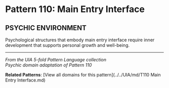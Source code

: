 # Pattern 110: Main Entry Interface

## PSYCHIC ENVIRONMENT

Psychological structures that embody main entry interface require inner development that supports personal growth and well-being.

---

*From the UIA 5-fold Pattern Language collection*  
*Psychic domain adaptation of Pattern 110*

**Related Patterns**: [View all domains for this pattern](../../UIA/md/T110 Main Entry Interface.md)